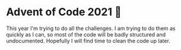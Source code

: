 # Advent of Code 2021 :christmas_tree:
This year I'm trying to do all the challenges.
I am trying to do them as quickly as I can, so most of the code will be badly structured and undocumented.
Hopefully I will find time to clean the code up later.
